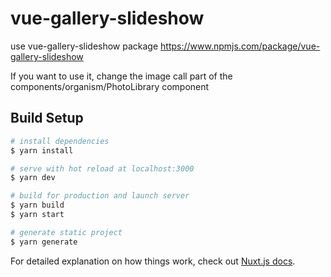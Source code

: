 # vue-gallery-slideshow 

use vue-gallery-slideshow package
https://www.npmjs.com/package/vue-gallery-slideshow


If you want to use it, change the image call part of the components/organism/PhotoLibrary component


## Build Setup

```bash
# install dependencies
$ yarn install

# serve with hot reload at localhost:3000
$ yarn dev

# build for production and launch server
$ yarn build
$ yarn start

# generate static project
$ yarn generate
```

For detailed explanation on how things work, check out [Nuxt.js docs](https://nuxtjs.org).
